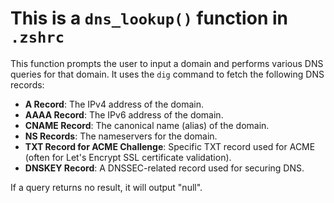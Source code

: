 # This is a `dns_lookup()` function in `.zshrc`

This function prompts the user to input a domain and performs various DNS queries for that domain. It uses the `dig` command to fetch the following DNS records:

- **A Record**: The IPv4 address of the domain.
- **AAAA Record**: The IPv6 address of the domain.
- **CNAME Record**: The canonical name (alias) of the domain.
- **NS Records**: The nameservers for the domain.
- **TXT Record for ACME Challenge**: Specific TXT record used for ACME (often for Let's Encrypt SSL certificate validation).
- **DNSKEY Record**: A DNSSEC-related record used for securing DNS.

If a query returns no result, it will output "null".
